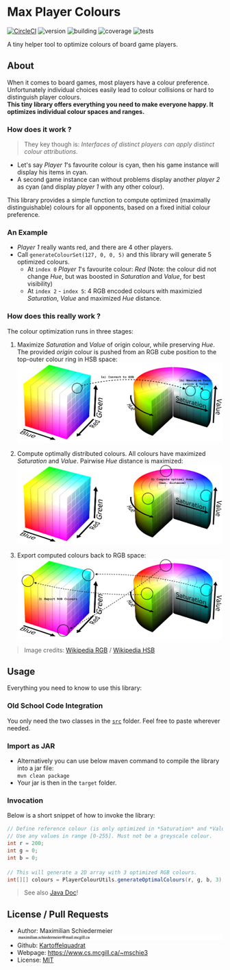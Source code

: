 # Max Player Colours

[![CircleCI](https://circleci.com/gh/kartoffelquadrat/MaxPlayerColours.svg?style=svg)](https://circleci.com/gh/kartoffelquadrat/MaxPlayerColours)
![version](https://img.shields.io/badge/version-1.0.0-brightgreen)
![building](https://img.shields.io/badge/build-passing-brightgreen)
![coverage](https://img.shields.io/badge/coverage-100%25-brightgreen)
![tests](https://img.shields.io/badge/tests-passing-brightgreen)

A tiny helper tool to optimize colours of board game players.

## About 

When it comes to board games, most players have a colour preference. Unfortunately individual choices easily lead to colour collisions or hard to distinguish player colours.  
**This tiny library offers everything you need to make everyone happy. It optimizes individual colour spaces and ranges.**

### How does it work ?

 > They key though is: *Interfaces of distinct players can apply distinct colour attributions.*

 * Let's say  *Player 1*'s favourite colour is cyan, then his game instance will display his items in cyan.
 * A second game instance can without problems display another *player 2* as cyan (and display *player 1* with any other colour).  

This library provides a simple function to compute optimized (maximally distinguishable) colours for all opponents, based on a fixed initial colour preference.

### An Example

 * *Player 1* really wants red, and there are 4 other players.
 * Call ```generateColourSet(127, 0, 0, 5)``` and this library will generate 5 optimized colours.
   * At ```index 0``` *Player 1*'s favourite colour: *Red* (Note: the colour did not change *Hue*, but was boosted in *Saturation* and *Value*, for best visibility)
   * At ```index 2``` - ```index 5```: 4 RGB encoded colours with maximizied *Saturation*, *Value* and maximized *Hue* distance.

### How does this really work ?

The colour optimization runs in three stages:

 1. Maximize *Saturation* and *Value* of origin colour, while preserving *Hue*. The provided *origin* colour is pushed from an RGB cube position to the top-outer colour ring in HSB space:  
![step-one](markdown/colour-spaces-maximize.png)

 2. Compute optimally distributed colours. All colours have maximized *Saturation* and *Value*. Pairwise *Hue* distance is maximized:
![step-two](markdown/colour-spaces-distribute.png)  

 3. Export computed colours back to RGB space:
![step-two](markdown/colour-spaces-export.png)  


 > Image credits: [Wikipedia RGB](https://en.wikipedia.org/wiki/RGB_color_model) / [Wikipedia HSB](https://en.wikipedia.org/wiki/HSL_and_HSV)

## Usage

Everything you need to know to use this library:

### Old School Code Integration

You only need the two classes in the [```src```](https://github.com/kartoffelquadrat/MaxPlayerColours/tree/master/src/main/java/eu/kartoffelquadrat/maxplayercolours) folder. Feel free to paste wherever needed.

### Import as JAR

 * Alternatively you can use below maven command to compile the library into a jar file:  
```mvn clean package```
 * Your jar is then in the ```target``` folder.

### Invocation

Below is a short snippet of how to invoke the library:
 
```java
// Define reference colour (is only optimized in *Saturation* and *Value*, keeps *Hue*).
// Use any values in range [0-255]. Must not be a greyscale colour.
int r = 200;
int g = 0;
int b = 0;

// This will generate a 2D array with 3 optimized RGB colours.
int[][] colours = PlayerColourUtils.generateOptimalColours(r, g, b, 3);
```

 > See also [Java Doc](https://kartoffelquadrat.github.io/MaxPlayerColours/)!

## License / Pull Requests

 * Author: Maximilian Schiedermeier ![email](markdown/email.png)
 * Github: [Kartoffelquadrat](https://github.com/kartoffelquadrat)
 * Webpage: https://www.cs.mcgill.ca/~mschie3
 * License: [MIT](https://opensource.org/licenses/MIT)
